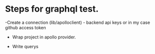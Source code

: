 # Steps for graphql test.

-Create a connection (lib/apolloclient)
      - backend api keys or in my case github access token

- Wrap project in apollo provider.

- Write querys
